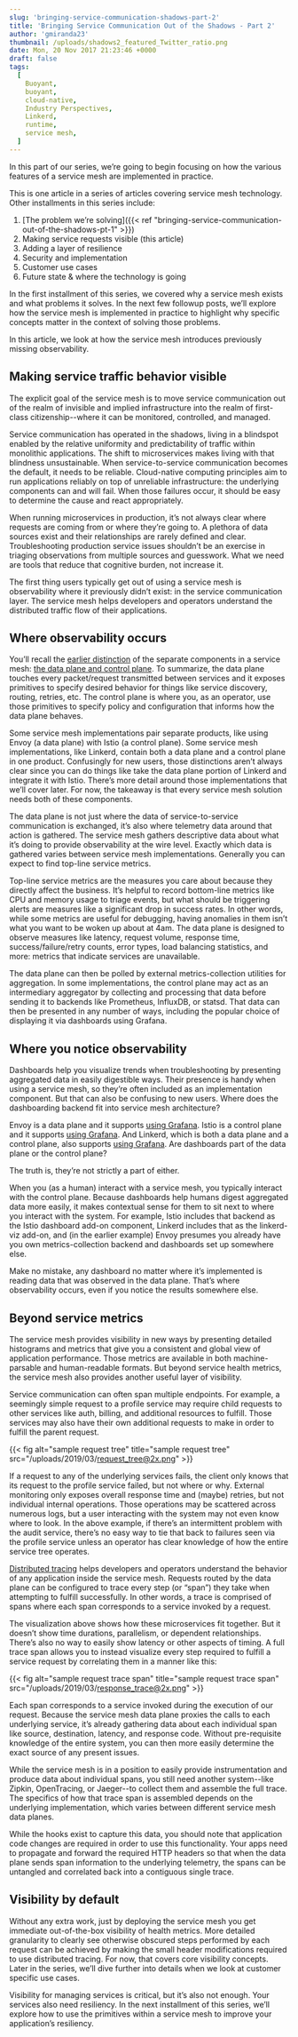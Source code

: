 ```yaml
---
slug: 'bringing-service-communication-shadows-part-2'
title: 'Bringing Service Communication Out of the Shadows - Part 2'
author: 'gmiranda23'
thumbnail: /uploads/shadows2_featured_Twitter_ratio.png
date: Mon, 20 Nov 2017 21:23:46 +0000
draft: false
tags:
  [
    Buoyant,
    buoyant,
    cloud-native,
    Industry Perspectives,
    Linkerd,
    runtime,
    service mesh,
  ]
---
```


In this part of our series, we’re going to begin focusing on how the various
features of a service mesh are implemented in practice.

This is one article in a series of articles covering service mesh technology.
Other installments in this series include:

1. [The problem we’re solving]({{< ref
   "bringing-service-communication-out-of-the-shadows-pt-1" >}})
2. Making service requests visible (this article)
3. Adding a layer of resilience
4. Security and implementation
5. Customer use cases
6. Future state & where the technology is going

In the first installment of this series, we covered why a service mesh exists
and what problems it solves. In the next few followup posts, we’ll explore how
the service mesh is implemented in practice to highlight why specific concepts
matter in the context of solving those problems.

In this article, we look at how the service mesh introduces previously missing
observability.

## Making service traffic behavior visible

The explicit goal of the service mesh is to move service communication out of
the realm of invisible and implied infrastructure into the realm of first-class
citizenship--where it can be monitored, controlled, and managed.

Service communication has operated in the shadows, living in a blindspot enabled
by the relative uniformity and predictability of traffic within monolithic
applications. The shift to microservices makes living with that blindness
unsustainable. When service-to-service communication becomes the default, it
needs to be reliable. Cloud-native computing principles aim to run applications
reliably on top of unreliable infrastructure: the underlying components can and
will fail. When those failures occur, it should be easy to determine the cause
and react appropriately.

When running microservices in production, it’s not always clear where requests
are coming from or where they’re going to. A plethora of data sources exist and
their relationships are rarely defined and clear. Troubleshooting production
service issues shouldn’t be an exercise in triaging observations from multiple
sources and guesswork. What we need are tools that reduce that cognitive burden,
not increase it.

The first thing users typically get out of using a service mesh is observability
where it previously didn’t exist: in the service communication layer. The
service mesh helps developers and operators understand the distributed traffic
flow of their applications.

## Where observability occurs

You’ll recall the [earlier
distinction](https://buoyant.io/2017/10/26/bringing-service-communication-out-of-the-shadows-pt-1/)
of the separate components in a service mesh: [the data plane and control
plane](https://medium.com/@mattklein123/service-mesh-data-plane-vs-control-plane-2774e720f7fc).
To summarize, the data plane touches every packet/request transmitted between
services and it exposes primitives to specify desired behavior for things like
service discovery, routing, retries, etc. The control plane is where you, as an
operator, use those primitives to specify policy and configuration that informs
how the data plane behaves.

Some service mesh implementations pair separate products, like using Envoy (a
data plane) with Istio (a control plane). Some service mesh implementations,
like Linkerd, contain both a data plane and a control plane in one product.
Confusingly for new users, those distinctions aren’t always clear since you can
do things like take the data plane portion of Linkerd and integrate it with
Istio. There’s more detail around
those implementations that we’ll cover later. For now, the takeaway is that
every service mesh solution needs both of these components.

The data plane is not just where the data of service-to-service communication is
exchanged, it’s also where telemetry data around that action is gathered. The
service mesh gathers descriptive data about what it’s doing to provide
observability at the wire level. Exactly which data is gathered varies between
service mesh implementations. Generally you can expect to find top-line service
metrics.

Top-line service metrics are the measures you care about because they directly
affect the business. It’s helpful to record bottom-line metrics like CPU and
memory usage to triage events, but what should be triggering alerts are measures
like a significant drop in success rates. In other words, while some metrics are
useful for debugging, having anomalies in them isn’t what you want to be woken
up about at 4am. The data plane is designed to observe measures like latency,
request volume, response time, success/failure/retry counts, error types, load
balancing statistics, and more: metrics that indicate services are unavailable.

The data plane can then be polled by external metrics-collection utilities for
aggregation. In some implementations, the control plane may act as an
intermediary aggregator by collecting and processing that data before sending it
to backends like Prometheus, InfluxDB, or statsd. That data can then be
presented in any number of ways, including the popular choice of displaying it
via dashboards using Grafana.

## Where you notice observability

Dashboards help you visualize trends when troubleshooting by presenting
aggregated data in easily digestible ways. Their presence is handy when using a
service mesh, so they’re often included as an implementation component. But that
can also be confusing to new users. Where does the dashboarding backend fit into
service mesh architecture?

Envoy is a data plane and it supports [using
Grafana](https://medium.com/@mattklein123/lyfts-envoy-dashboards-5c91738816b1).
Istio is a control plane and it supports [using
Grafana](https://istio.io/docs/tasks/telemetry/using-istio-dashboard.html). And
Linkerd, which is both a data plane and a control plane, also supports [using
Grafana](https://github.com/linkerd/linkerd-viz). Are dashboards part of the
data plane or the control plane?

The truth is, they’re not strictly a part of either.

When you (as a human) interact with a service mesh, you typically interact with
the control plane. Because dashboards help humans digest aggregated data more
easily, it makes contextual sense for them to sit next to where you interact
with the system. For example, Istio includes that backend as the Istio dashboard
add-on component, Linkerd includes that as the linkerd-viz add-on, and (in the
earlier example) Envoy presumes you already have you own metrics-collection
backend and dashboards set up somewhere else.

Make no mistake, any dashboard no matter where it’s implemented is reading data
that was observed in the data plane. That’s where observability occurs, even if
you notice the results somewhere else.

## Beyond service metrics

The service mesh provides visibility in new ways by presenting detailed
histograms and metrics that give you a consistent and global view of application
performance. Those metrics are available in both machine-parsable and
human-readable formats. But beyond service health metrics, the service mesh also
provides another useful layer of visibility.

Service communication can often span multiple endpoints. For example, a
seemingly simple request to a profile service may require child requests to
other services like auth, billing, and additional resources to fulfill. Those
services may also have their own additional requests to make in order to fulfill
the parent request.

{{< fig
  alt="sample request tree"
  title="sample request tree"
  src="/uploads/2019/03/request_tree@2x.png" >}}

If a request to any of the underlying services fails, the client only knows that
its request to the profile service failed, but not where or why. External
monitoring only exposes overall response time and (maybe) retries, but not
individual internal operations. Those operations may be scattered across
numerous logs, but a user interacting with the system may not even know where to
look. In the above example, if there’s an intermittent problem with the audit
service, there’s no easy way to tie that back to failures seen via the profile
service unless an operator has clear knowledge of how the entire service tree
operates.

[Distributed tracing](https://opentracing.io/docs/) helps developers and
operators understand the behavior of any application inside the service mesh.
Requests routed by the data plane can be configured to trace every step (or
“span”) they take when attempting to fulfill successfully. In other words, a
trace is comprised of spans where each span corresponds to a service invoked by
a request.

The visualization above shows how these microservices fit together. But it
doesn’t show time durations, parallelism, or dependent relationships. There’s
also no way to easily show latency or other aspects of timing. A full trace span
allows you to instead visualize every step required to fulfill a service request
by correlating them in a manner like this:

{{< fig
  alt="sample request trace span"
  title="sample request trace span"
  src="/uploads/2019/03/response_trace@2x.png" >}}

Each span corresponds to a service invoked during the execution of our request.
Because the service mesh data plane proxies the calls to each underlying
service, it’s already gathering data about each individual span like source,
destination, latency, and response code. Without pre-requisite knowledge of the
entire system, you can then more easily determine the exact source of any
present issues.

While the service mesh is in a position to easily provide instrumentation and
produce data about individual spans, you still need another system--like Zipkin,
OpenTracing, or Jaeger--to collect them and assemble the full trace. The
specifics of how that trace span is assembled depends on the underlying
implementation, which varies between different service mesh data planes.

While the hooks exist to capture this data, you should note that application
code changes are required in order to use this functionality. Your apps need to
propagate and forward the required HTTP headers so that when the data plane
sends span information to the underlying telemetry, the spans can be untangled
and correlated back into a contiguous single trace.

## Visibility by default

Without any extra work, just by deploying the service mesh you get immediate
out-of-the-box visibility of health metrics. More detailed granularity to
clearly see otherwise obscured steps performed by each request can be achieved
by making the small header modifications required to use distributed tracing.
For now, that covers core visibility concepts. Later in the series, we’ll dive
further into details when we look at customer specific use cases.

Visibility for managing services is critical, but it’s also not enough. Your
services also need resiliency. In the next installment of this series, we’ll
explore how to use the primitives within a service mesh to improve your
application’s resiliency.
